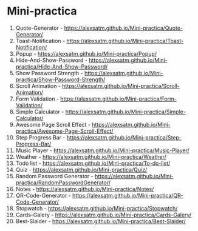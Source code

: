# Mini-practica
1. Quote-Generator - https://alexsatm.github.io/Mini-practica/Quote-Generator/
2. Toast-Notification - https://alexsatm.github.io/Mini-practica/Toast-Notification/
3. Popup - https://alexsatm.github.io/Mini-practica/Popup/
4. Hide-And-Show-Password - https://alexsatm.github.io/Mini-practica/Hide-And-Show-Password/
5. Show Password Strength - https://alexsatm.github.io/Mini-practica/Show-Password-Strength/
6. Scroll Animation - https://alexsatm.github.io/Mini-practica/Scroll-Animation/
7. Form Validation - https://alexsatm.github.io/Mini-practica/Form-Validation/
8. Simple Calculator - https://alexsatm.github.io/Mini-practica/Simple-Calculator/
9. Awesome Page Scroll Effect - https://alexsatm.github.io/Mini-practica/Awesome-Page-Scroll-Effect/
10. Step Progress Bar - https://alexsatm.github.io/Mini-practica/Step-Progress-Bar/
11. Music Player - https://alexsatm.github.io/Mini-practica/Music-Player/
12. Weather - https://alexsatm.github.io/Mini-practica/Weather/
13. Todo list - https://alexsatm.github.io/Mini-practica/To-do-list/
14. Quiz - https://alexsatm.github.io/Mini-practica/Quiz/
15. Random Password Generator - https://alexsatm.github.io/Mini-practica/RandomPasswordGenerator/
16. Notes - https://alexsatm.github.io/Mini-practica/Notes/
17. QR-Code-Generator - https://alexsatm.github.io/Mini-practica/QR-Code-Generator/
18. Stopwatch - https://alexsatm.github.io/Mini-practica/Stopwatch/
19. Cards-Galery - https://alexsatm.github.io/Mini-practica/Cards-Galery/
20. Best-Slaider - https://alexsatm.github.io/Mini-practica/Best-Slaider/